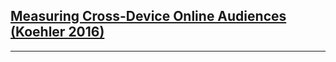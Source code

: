 [Measuring Cross-Device Online Audiences (Koehler 2016)](https://static.googleusercontent.com/media/research.google.com/en//pubs/archive/45353.pdf)
-------------------------------------------------------------------------------
-------------------------------------------------------------------------------